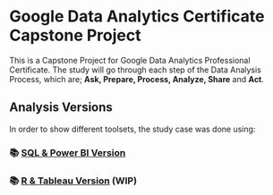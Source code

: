 # Google Data Analytics Certificate Capstone Project

This is a Capstone Project for Google Data Analytics Professional Certificate. The study will go through each step of the Data Analysis Process, which are; **Ask, Prepare, Process, Analyze, Share** and **Act**. 


## Analysis Versions

In order to show different toolsets, the study case was done using:

### :books: [SQL & Power BI Version](https://github.com/SCantergiani/Google-Data-Analytics-Certificate/blob/95a1c33b5a7a078d1dbcb689f013d044100e5b34/SQL%20&%20Power%20BI%20Version/SQL%20&%20Power%20BI%20Version.md)
### :books: [R & Tableau Version]() (WIP)

